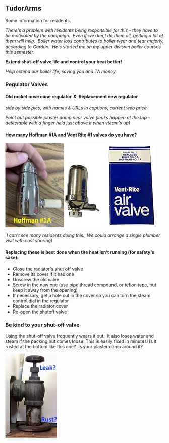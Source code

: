 ## TudorArms 

Some information for residents.   


*There's a problem with residents being responsible for this - they have to be motivated by the campaign.  Even if we don;t do them all, getting a lot of them will help.  Boiler water loss contributes to boiler wear and tear majorly, according to Gordon.  He's started me on my upper division boiler courses this semester.*

**Extend shut-off valve life and control your heat better!**

*Help extend our boiler life, saving you and TA money*

### Regulator Valves
#### Old rocket nose cone regulator  &  Replacement new regulator
*side by side pics, with names & URLs in captions, current web price*

*Point out possible plaster damp near valve (leaks happen at the top - detectable with a finger held just above it when steam's up)*

#### How many Hoffman #1A and Vent Rite #1 valves do you have?
![Valves](RadiatorValvesTxt.jpg)

 *I can't see many residents doing this.  We could arrange a single plumber visit with cost sharing)*
#### Replacing these is best done when the heat isn't running (for safety's sake):   
- Close the radiator's shut off valve 
- Remove its cover if it has one 
- Unscrew the old valve 
- Screw in the new one (use pipe thread compound, or teflon tape, but keep it away from the opening) 
- If necessary, get a hole cut in the cover so you can turn the steam control dial in the regulator 
- Replace the radiator cover 
- Re-open the shutoff valve 

### Be kind to your shut-off valve
Using the shut-off valve frequently wears it out.  It also loses water and steam if the packing nut comes loose.  This is easily fixed in minutes!  Is it rusted at the bottom like this one?  Is your plaster damp around it?

![Shutoff](ShutoffRad.jpg)


